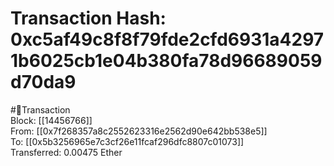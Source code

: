 
Transaction Hash: 0xc5af49c8f8f79fde2cfd6931a42971b6025cb1e04b380fa78d96689059d70da9
====================================================================================
  
#💸Transaction  
Block: [[14456766]]  
From: [[0x7f268357a8c2552623316e2562d90e642bb538e5]]  
To: [[0x5b3256965e7c3cf26e11fcaf296dfc8807c01073]]  
Transferred: 0.00475 Ether